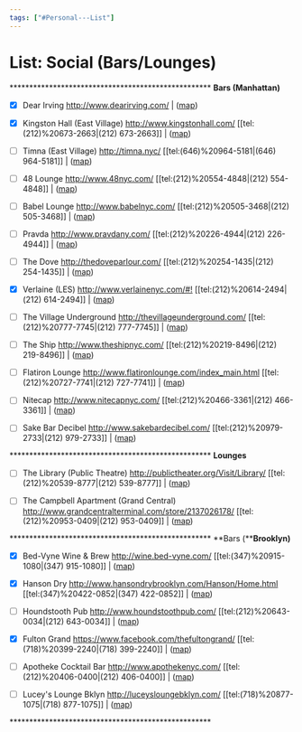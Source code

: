 ```yaml
---
tags: ["#Personal---List"]
---
```

# List: Social (Bars/Lounges)

\*\*\*\*\*\*\*\*\*\*\*\*\*\*\*\*\*\*\*\*\*\*\*\*\*\*\*\*\*\*\*\*\*\*\*\*\*\*\*\*\*\*\*\*\*\*\*\*\*\*\*
**Bars (Manhattan)**

- [x] Dear Irving
<http://www.dearirving.com/> | ([map](https://www.google.com/maps/place/55+Irving+Pl,+New+York,+NY+10003/@40.7362291,-73.9896191,17z/data=!3m1!4b1!4m2!3m1!1s0x89c259a1e0a61215:0x1edffa0c1cf4993b))

- [x] Kingston Hall (East Village)
<http://www.kingstonhall.com/>
[[tel:(212)%20673-2663|(212) 673-2663]] | ([map](https://www.google.com/maps/place/149+2nd+Ave,+New+York,+NY+10003/@40.7295363,-73.9917913,16z/data=!4m2!3m1!1s0x89c2599c6a0a12f3:0x1593abf632a6be00?hl=en))

- [ ] Timna (East Village)
<http://timna.nyc/>
[[tel:(646)%20964-5181|(646) 964-5181]] | ([map](https://www.google.com/maps/place/Timna/@40.7271969,-73.9883037,16z/data=!4m2!3m1!1s0x89c2599d6f2087d5:0xbe3f7584c628cb23))

- [ ] 48 Lounge
<http://www.48nyc.com/>
[[tel:(212)%20554-4848|(212) 554-4848]] | ([map](https://www.google.com/maps/place/1221+Avenue+of+the+Americas,+New+York,+NY+10020/@40.7592574,-73.98173,17z/data=!3m1!4b1!4m2!3m1!1s0x89c258ff30e8a08d:0x3fdbc2cc0ef5407c))

- [ ] Babel Lounge
<http://www.babelnyc.com/>
[[tel:(212)%20505-3468|(212) 505-3468]] | ([map](https://www.google.com/maps/place/131+Avenue+C,+New+York,+NY+10009/@40.724974,-73.978509,17z/data=!3m1!4b1!4m2!3m1!1s0x89c259775e3572a9:0x9db6b33d3b5f51f7))

- [ ] Pravda
<http://www.pravdany.com/>
[[tel:(212)%20226-4944|(212) 226-4944]] | ([map](http://www.pravdany.com/))

- [ ] The Dove
<http://thedoveparlour.com/>
[[tel:(212)%20254-1435|(212) 254-1435]] | ([map](https://www.google.com/maps/place/228+Thompson+St,+New+York,+NY+10012/@40.7292418,-73.9987332,17z/data=!3m1!4b1!4m2!3m1!1s0x89c25991bbd8a121:0x909f67b5b688ca4d?hl=en))

- [x] Verlaine (LES)
<http://www.verlainenyc.com/#!>
[[tel:(212)%20614-2494|(212) 614-2494]] | ([map](https://www.google.com/maps/place/110+Rivington+St,+New+York,+NY+10002/@40.720079,-73.987785,17z/data=!3m1!4b1!4m2!3m1!1s0x89c25981472ce92b:0x5f2aef18537f43b1)) 

- [ ] The Village Underground
<http://thevillageunderground.com/>
[[tel:(212)%20777-7745|(212) 777-7745]] | ([map](https://www.google.com/maps/place/130+W+3rd+St,+New+York,+NY+10012/@40.7306066,-74.0010011,17z/data=!3m1!4b1!4m2!3m1!1s0x89c25993d46022a9:0x6c3b6c95a23daea5)) 

- [ ] The Ship
<http://www.theshipnyc.com/>
[[tel:(212)%20219-8496|(212) 219-8496]] | ([map](https://www.google.com/maps/place/158+Lafayette+St,+New+York,+NY+10013/@40.7198443,-73.99947,17z/data=!3m1!4b1!4m2!3m1!1s0x89c2598999f5d2bd:0xd611f82944916c12))

- [ ] Flatiron Lounge
<http://www.flatironlounge.com/index_main.html>
[[tel:(212)%20727-7741|(212) 727-7741]] | ([map](https://www.google.com/maps/place/37+W+19th+St,+New+York,+NY+10011/@40.74007,-73.993163,17z/data=!4m2!3m1!1s0x89c259a316445a5b:0x6f9b5bc44aefef1e))

- [ ] Nitecap
<http://www.nitecapnyc.com/>
[[tel:(212)%20466-3361|(212) 466-3361]] | ([map](https://www.google.com/maps/place/120+Rivington+St,+New+York,+NY+10002/@40.719904,-73.98719,17z/data=!4m2!3m1!1s0x89c259816b2f864b:0xe3fcf99816b0fc39))

- [ ] Sake Bar Decibel
<http://www.sakebardecibel.com/>
[[tel:(212)%20979-2733|(212) 979-2733]] | ([map](https://www.google.com/maps/place/240+E+9th+St,+New+York,+NY+10003/@40.7292837,-73.9877902,17z/data=!3m1!4b1!4m2!3m1!1s0x89c2599c6f5276fb:0xc3f8bc1b97b56ace))

\*\*\*\*\*\*\*\*\*\*\*\*\*\*\*\*\*\*\*\*\*\*\*\*\*\*\*\*\*\*\*\*\*\*\*\*\*\*\*\*\*\*\*\*\*\*\*\*\*\*\*
**Lounges**

- [ ] The Library (Public Theatre)
<http://publictheater.org/Visit/Library/>
[[tel:(212)%20539-8777|(212) 539-8777]] | ([map](https://www.google.com/maps/place/425+Lafayette+St,+New+York,+NY+10003/@40.729032,-73.9940142,17z/data=!3m1!4b1!4m2!3m1!1s0x89c2599aff151d85:0x84c9144cb1afd4e2?hl=en)) 

- [ ] The Campbell Apartment (Grand Central)
<http://www.grandcentralterminal.com/store/2137026178/>
[[tel:(212)%20953-0409|(212) 953-0409]] | ([map](https://www.google.com/maps/place/89+E+42nd+St,+New+York,+NY+10017/@40.7525001,-73.9816796,16z/data=!4m2!3m1!1s0x89c2590186f3714f:0x1e82af36acd10477?hl=en))

\*\*\*\*\*\*\*\*\*\*\*\*\*\*\*\*\*\*\*\*\*\*\*\*\*\*\*\*\*\*\*\*\*\*\*\*\*\*\*\*\*\*\*\*\*\*\*\*\*\*\*
**Bars (****Brooklyn)**

- [x] Bed-Vyne Wine & Brew
<http://wine.bed-vyne.com/>
[[tel:(347)%20915-1080|(347) 915-1080]] | ([map](https://www.google.com/maps/place/370+Tompkins+Ave,+Brooklyn,+NY+11216/@40.6847969,-73.9488752,16z/data=!4m2!3m1!1s0x89c25b8e8671eec1:0xce24c173f3c1e5e5))

- [x] Hanson Dry
<http://www.hansondrybrooklyn.com/Hanson/Home.html>
[[tel:(347)%20422-0852|(347) 422-0852]] | ([map](https://www.google.com/maps/place/925+Fulton+St,+Brooklyn,+NY+11238/@40.6835354,-73.9749354,15z/data=!4m2!3m1!1s0x89c25bbb4d521e7f:0xb4022d5e58a00f5?hl=en))

- [ ] Houndstooth Pub
<http://www.houndstoothpub.com/>
[[tel:(212)%20643-0034|(212) 643-0034]] | ([map](https://www.google.com/maps/place/520+8th+Ave,+New+York,+NY+10018/@40.753649,-73.9963115,16z/data=!4m2!3m1!1s0x89c259adab5d38ad:0x9bfc50a438a22848?hl=en))

- [x] Fulton Grand
<https://www.facebook.com/thefultongrand/>
[[tel:(718)%20399-2240|(718) 399-2240]] | ([map](https://www.google.com/maps/place/1011+Fulton+St,+Brooklyn,+NY+11238/@40.682503,-73.9658224,16z/data=!4m2!3m1!1s0x89c25ba2ce9abc6f:0xca8aa4caa5c8d2e3?hl=en))

- [ ] Apotheke Cocktail Bar
<http://www.apothekenyc.com/>
[[tel:(212)%20406-0400|(212) 406-0400]] | ([map](https://www.google.com/maps/place/9+Doyers+St+%231,+New+York,+NY+10013/@40.7143858,-74.0025603,16z/data=!4m2!3m1!1s0x89c25a26f17c41b7:0xd1afa2d59e82b276?hl=en))

- [ ] Lucey's Lounge Bklyn
<http://luceysloungebklyn.com/>
[[tel:(718)%20877-1075|(718) 877-1075]] | ([map](https://www.google.com/maps/place/475+3rd+Ave,+Brooklyn,+NY+11215/@40.6705966,-73.9957581,16z/data=!4m2!3m1!1s0x89c25afbb169a133:0x5dceaa675898eced?hl=en))

\*\*\*\*\*\*\*\*\*\*\*\*\*\*\*\*\*\*\*\*\*\*\*\*\*\*\*\*\*\*\*\*\*\*\*\*\*\*\*\*\*\*\*\*\*\*\*\*\*\*\*
